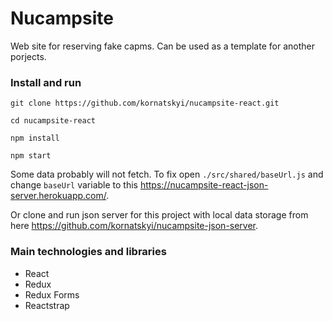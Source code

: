 # Nucampsite
Web site for reserving fake capms. Can be used as a template for another porjects.

### Install and run
`git clone https://github.com/kornatskyi/nucampsite-react.git`

`cd nucampsite-react`

`npm install`

`npm start`


Some data probably will not fetch. To fix open `./src/shared/baseUrl.js` and change `baseUrl` variable to this https://nucampsite-react-json-server.herokuapp.com/.

Or clone and run json server for this project with local data storage from here https://github.com/kornatskyi/nucampsite-json-server.


### Main technologies and libraries
- React
- Redux
- Redux Forms
- Reactstrap
